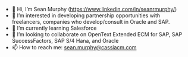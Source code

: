 - 👋 Hi, I’m Sean Murphy (https://www.linkedin.com/in/seanrmurphy/)
- 👀 I’m interested in developing partnership opportunities with freelancers, companies who develop/consult in Oracle and SAP.
- 🌱 I’m currently learning Salesforce
- 💞️ I’m looking to collaborate on OpenText Extended ECM for SAP, SAP SuccessFactors, SAP S/4 Hana, and Oracle  
- 📫 How to reach me: sean.murphy@cassiacm.com

<!---
SMurphyCA/SMurphyCA is a ✨ special ✨ repository because its `README.md` (this file) appears on your GitHub profile.
You can click the Preview link to take a look at your changes.
--->
